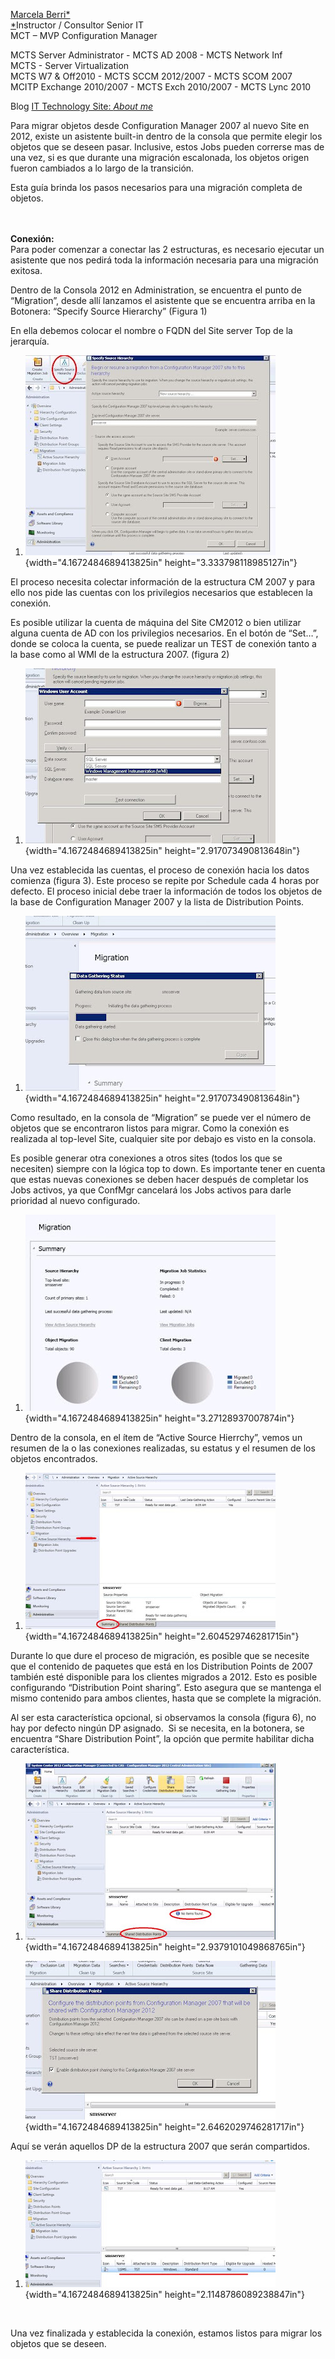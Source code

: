 [Marcela Berri*\
*](https://plus.google.com/102022832380927697290/posts/p/pub)Instructor
/ Consultor Senior IT\
MCT – MVP Configuration Manager

MCTS Server Administrator - MCTS AD 2008 - MCTS Network Inf\
MCTS - Server Virtualization\
MCTS W7 & Off2010 - MCTS SCCM 2012/2007 - MCTS SCOM 2007\
MCITP Exchange 2010/2007 - MCTS Exch 2010/2007 - MCTS Lync 2010

Blog [IT Technology Site: *About
me*](http://ittechnologysite.blogspot.com.ar/)

Para migrar objetos desde Configuration Manager 2007 al nuevo Site en
2012, existe un asistente built-in dentro de la consola que permite
elegir los objetos que se deseen pasar. Inclusive, estos Jobs pueden
correrse mas de una vez, si es que durante una migración escalonada, los
objetos origen fueron cambiados a lo largo de la transición.

Esta guía brinda los pasos necesarios para una migración completa de
objetos.

**\
\
Conexión:**\
Para poder comenzar a conectar las 2 estructuras, es necesario ejecutar
un asistente que nos pedirá toda la información necesaria para una
migración exitosa.

Dentro de la Consola 2012 en Administration, se encuentra el punto de
“Migration”, desde allí lanzamos el asistente que se encuentra arriba en
la Botonera: “Specify Source Hierarchy” (Figura 1)

En ella debemos colocar el nombre o FQDN del Site server Top de la
jerarquía.

1.  ![](./media/media/image1.png){width="4.1672484689413825in"
    height="3.333798118985127in"} 

El proceso necesita colectar información de la estructura CM 2007 y para
ello nos pide las cuentas con los privilegios necesarios que establecen
la conexión.

Es posible utilizar la cuenta de máquina del Site CM2012 o bien utilizar
alguna cuenta de AD con los privilegios necesarios. En el botón de
“Set…”, donde se coloca la cuenta, se puede realizar un TEST de conexión
tanto a la base como al WMI de la estructura 2007. (figura 2)

1.  ![](./media/media/image2.png){width="4.1672484689413825in"
    height="2.917073490813648in"} 

Una vez establecida las cuentas, el proceso de conexión hacia los datos
comienza (figura 3). Este proceso se repite por Schedule cada 4 horas
por defecto. El proceso inicial debe traer la información de todos los
objetos de la base de Configuration Manager 2007 y la lista de
Distribution Points.

1.  ![](./media/media/image3.png){width="4.1672484689413825in"
    height="2.917073490813648in"}

Como resultado, en la consola de “Migration” se puede ver el número de
objetos que se encontraron listos para migrar. Como la conexión es
realizada al top-level Site, cualquier site por debajo es visto en la
consola.

Es posible generar otra conexiones a otros sites (todos los que se
necesiten) siempre con la lógica top to down. Es importante tener en
cuenta que estas nuevas conexiones se deben hacer después de completar
los Jobs activos, ya que ConfMgr cancelará los Jobs activos para darle
prioridad al nuevo configurado.

1.  ![](./media/media/image4.png){width="4.1672484689413825in"
    height="3.27128937007874in"}

Dentro de la consola, en el ítem de “Active Source Hierrchy”, vemos un
resumen de la o las conexiones realizadas, su estatus y el resumen de
los objetos encontrados.

1.  ![](./media/media/image5.png){width="4.1672484689413825in"
    height="2.604529746281715in"}

Durante lo que dure el proceso de migración, es posible que se necesite
que el contenido de paquetes que está en los Distribution Points de 2007
también esté disponible para los clientes migrados a 2012. Esto es
posible configurando “Distribution Point sharing”. Esto asegura que se
mantenga el mismo contenido para ambos clientes, hasta que se complete
la migración.

Al ser esta característica opcional, si observamos la consola (figura
6), no hay por defecto ningún DP asignado.  Si se necesita, en la
botonera, se encuentra “Share Distribution Point”, la opción que permite
habilitar dicha característica.

1.  ![](./media/media/image6.png){width="4.1672484689413825in"
    height="2.9379101049868765in"}

    ![](./media/media/image7.png){width="4.1672484689413825in"
    height="2.6462029746281717in"}

Aquí se verán aquellos DP de la estructura 2007 que serán compartidos.

1.  ![](./media/media/image8.png){width="4.1672484689413825in"
    height="2.1148786089238847in"}

 

Una vez finalizada y establecida la conexión, estamos listos para migrar
los objetos que se deseen. 
